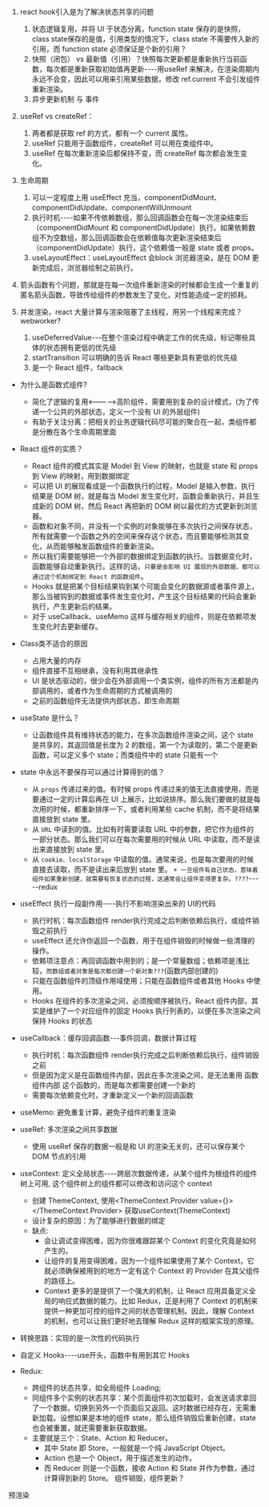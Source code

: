 1. react hook引入是为了解决状态共享的问题
   1. 状态逻辑复用，并将 UI 于状态分离，function state 保存的是快照，class state保存的是值，引用类型的情况下，class state 不需要传入新的引用，而 function state 必须保证是个新的引用？
   2. 快照（闭包） vs 最新值（引用）？快照每次更新都是重新执行当前函数，每次都是重新获取初始值再更新----用useRef 来解决，在渲染周期内永远不会变，因此可以用来引用某些数据，修改 ref.current 不会引发组件重新渲染。
   3. 异步更新机制 与 事件

2. useRef vs createRef：
   1. 两者都是获取 ref 的方式，都有一个 current 属性。
   2. useRef 只能用于函数组件，createRef 可以用在类组件中。
   3. useRef 在每次重新渲染后都保持不变，而 createRef 每次都会发生变化。
3. 生命周期
   1. 可以一定程度上用 useEffect 充当，componentDidMount、componentDidUpdate、componentWillUnmount
   2. 执行时机----如果不传依赖数组，那么回调函数会在每一次渲染结束后（componentDidMount 和 componentDidUpdate）执行。如果依赖数组不为空数组，那么回调函数会在依赖值每次更新渲染结束后（componentDidUpdate）执行，这个依赖值一般是 state 或者 props。
   3. useLayoutEffect：useLayoutEffect 会block 浏览器渲染，是在 DOM 更新完成后，浏览器绘制之前执行。
4. 箭头函数有个问题，那就是在每一次组件重新渲染的时候都会生成一个重复的匿名箭头函数，导致传给组件的参数发生了变化，对性能造成一定的损耗。
5. 并发渲染，react 大量计算与渲染阻塞了主线程，用另一个线程来完成？webworker?
   1. useDeferredValue---在整个渲染过程中确定工作的优先级，标记哪些具体的状态拥有更低的优先级
   2. startTransition 可以明确的告诉 React 哪些更新具有更低的优先级
   3. <Suspense/> 是一个 React 组件，fallback





+ 为什么是函数式组件?
  + 简化了逻辑的复用<----->高阶组件，需要用到复杂的设计模式，(为了传递一个公共的外部状态，定义一个没有 UI 的外层组件)
  + 有助于关注分离：把相关的业务逻辑代码尽可能的聚合在一起，类组件都是分散在各个生命周期里面
+ React 组件的实质？
  + React 组件的模式其实是 Model 到 View 的映射，也就是 state 和 props到 View 的映射，用到数据绑定
  + 可以把 UI 的展现看成是一个函数执行的过程，Model 是输入参数，执行结果是 DOM 树，就是每当 Model 发生变化时，函数会重新执行，并且生成新的 DOM 树，然后 React 再把新的 DOM 树以最优的方式更新到浏览器。
  + 函数和对象不同，并没有一个实例的对象能够在多次执行之间保存状态，所有就需要一个函数之外的空间来保存这个状态，而且要能够检测其变化，从而能够触发函数组件的重新渲染。
  + 所以我们需要能够把一个外部的数据绑定到函数的执行。当数据变化时，函数能够自动重新执行。这样的话，`只要是会影响 UI 展现的外部数据，都可以通过这个机制绑定到 React 的函数组件`。
  + Hooks 就是把某个目标结果钩到某个可能会变化的数据源或者事件源上，那么当被钩到的数据或事件发生变化时，产生这个目标结果的代码会重新执行，产生更新后的结果。
  + 对于 useCallback、useMemo 这样与缓存相关的组件，则是在依赖项发生变化时去更新缓存。
+ Class类不适合的原因
  + 占用大量的内存
  + 组件直接不互相继承，没有利用其继承性
  + UI 是状态驱动的，很少会在外部调用一个类实例，组件的所有方法都是内部调用的，或者作为生命周期的方式被调用的
  + 之前的函数组件无法提供内部状态，即生命周期
+ useState 是什么？
  + 让函数组件具有维持状态的能力，在多次函数组件渲染之间，这个 state 是共享的，其返回值是长度为 2 的数组，第一个为读取的，第二个是更新函数，可以定义多个 state；而类组件中的 state 只能有一个
+ state 中永远不要保存可以通过计算得到的值？
  + 从 `props` 传递过来的值。有时候 props 传递过来的值无法直接使用，而是要通过一定的计算后再在 UI 上展示，比如说排序。那么我们要做的就是每次用的时候，都重新排序一下，或者利用某些 cache 机制，而不是将结果直接放到 state 里。
  + 从 `URL` 中读到的值。比如有时需要读取 URL 中的参数，把它作为组件的一部分状态。那么我们可以在每次需要用的时候从 URL 中读取，而不是读出来直接放到 state 里。
  + 从 `cookie、localStorage` 中读取的值。通常来说，也是每次要用的时候直接去读取，而不是读出来后放到 state 里。
  `+ 一旦组件有自己状态，意味着组件如果重新创建，就需要有恢复状态的过程，这通常会让组件变得更复杂。????`-----redux
+ useEffect 执行一段副作用----执行不影响渲染出来的 UI的代码
  + 执行时机：每次函数组件 render执行完成之后判断依赖后执行，或组件销毁之前执行
  + useEffect 还允许你返回一个函数，用于在组件销毁的时候做一些清理的操作。
  + 依赖项注意点：再回调函数中用到的；是一个常量数组；依赖项是浅比较，`而数组或者对象是每次都创建一个新对象???`(函数内部创建的)
  + 只能在函数组件的顶级作用域使用；只能在函数组件或者其他 Hooks 中使用。
  + Hooks 在组件的多次渲染之间，必须按顺序被执行。React 组件内部，其实是维护了一个对应组件的固定 Hooks 执行列表的，以便在多次渲染之间保持 Hooks 的状态
+ useCallback：缓存回调函数---事件回调，数据计算过程
  + 执行时机：每次函数组件 render执行完成之后判断依赖后执行，组件销毁之前
  + 但是因为定义是在函数组件内部，因此在多次渲染之间，是无法重用 函数组件内部 这个函数的，而是每次都需要创建一个新的
  + 需要每次依赖变化时，才重新定义一个新的回调函数
+ useMemo: 避免重复计算，避免子组件的重复渲染
+ useRef: 多次渲染之间共享数据
  + 使用 useRef 保存的数据一般是和 UI 的渲染无关的，还可以保存某个 DOM 节点的引用
+ useContext: 定义全局状态----跨层次数据传递，从某个组件为根组件的组件树上可用, 这个组件树上的组件都可以修改和访问这个 context
  + 创建 ThemeContext, 使用<ThemeContext.Provider value={}><comp></ThemeContext.Provider>  获取useContext(ThemeContext)
  + 设计复杂的原因：为了能够进行数据的绑定
  + 缺点:
    + 会让调试变得困难，因为你很难跟踪某个 Context 的变化究竟是如何产生的。
    + 让组件的复用变得困难，因为一个组件如果使用了某个 Context，它就必须确保被用到的地方一定有这个 Context 的 Provider 在其父组件的路径上。
    + Context 更多的是提供了一个强大的机制，让 React 应用具备定义全局的响应式数据的能力。比如 Redux，正是利用了 Context 的机制来提供一种更加可控的组件之间的状态管理机制。因此，理解 Context 的机制，也可以让我们更好地去理解 Redux 这样的框架实现的原理。
+ 转换思路：实现的是一次性的代码执行
+ 自定义 Hooks----use开头，函数中有用到其它 Hooks

+ Redux:
  + 跨组件的状态共享，如全局组件 Loading;
  + 同组件多个实例的状态共享：某个页面组件初次加载时，会发送请求拿回了一个数据，切换到另外一个页面后又返回。这时数据已经存在，无需重新加载。设想如果是本地的组件 state，那么组件销毁后重新创建，state 也会被重置，就还需要重新获取数据。
  + 主要就是三个：State、Action 和 Reducer。
    + 其中 State 即 Store，一般就是一个纯 JavaScript Object。
    + Action 也是一个 Object，用于描述发生的动作。
    + 而 Reducer 则是一个函数，接收 Action 和 State 并作为参数，通过计算得到新的 Store。
组件销毁，组件更新？

预渲染

